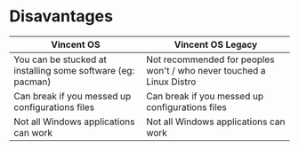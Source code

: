 # Disavantages

| Vincent OS                                                  | Vincent OS Legacy                                                    |
| ----------------------------------------------------------- | -------------------------------------------------------------------- |
| You can be stucked at installing some software (eg: pacman) | Not recommended for peoples won't / who never touched a Linux Distro |
| Can break if you messed up configurations files             | Can break if you messed up configurations files                      |
| Not all Windows applications can work                       | Not all Windows applications can work                                |
